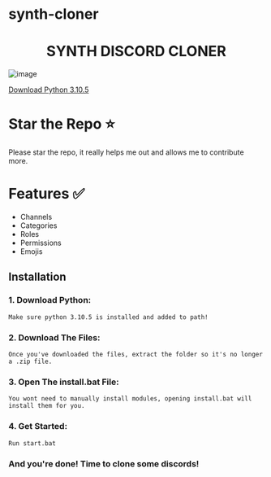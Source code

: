 # synth-cloner
<h1 align="center">
SYNTH DISCORD CLONER
</h1>

![image](https://imgur.com/a/esWE4bs)


[Download Python 3.10.5](https://www.python.org/ftp/python/3.10.5/python-3.10.5-amd64.exe)

# Star the Repo ⭐
Please star the repo, it really helps me out and allows me to contribute more.

# Features ✅
- Channels
- Categories
- Roles
- Permissions
- Emojis

## Installation

### 1. Download Python:

```
Make sure python 3.10.5 is installed and added to path!
```
### 2. Download The Files:

```
Once you've downloaded the files, extract the folder so it's no longer a .zip file.
```
### 3. Open The install.bat File:

```
You wont need to manually install modules, opening install.bat will install them for you.
```
### 4. Get Started:

```
Run start.bat
```
### And you're done! Time to clone some discords!

